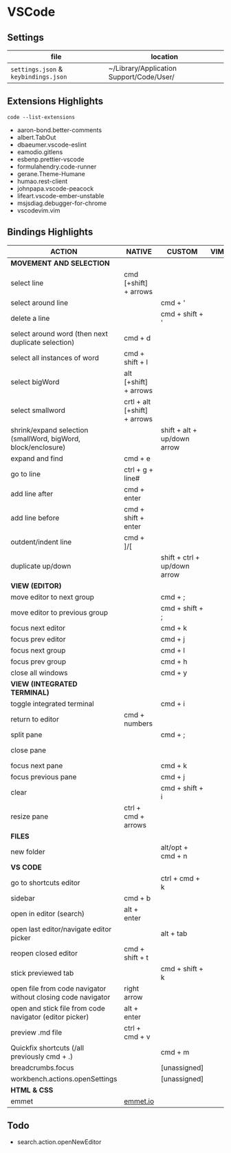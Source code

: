 # VSCode

## Settings

| file                                 | location                                 |
| ------------------------------------ | ---------------------------------------- |
| `settings.json` & `keybindings.json` | ~/Library/Application Support/Code/User/ |

## Extensions Highlights

`code --list-extensions`

- aaron-bond.better-comments
- albert.TabOut
- dbaeumer.vscode-eslint
- eamodio.gitlens
- esbenp.prettier-vscode
- formulahendry.code-runner
- gerane.Theme-Humane
- humao.rest-client
- johnpapa.vscode-peacock
- lifeart.vscode-ember-unstable
- msjsdiag.debugger-for-chrome
- vscodevim.vim

## Bindings Highlights

| ACTION | NATIVE | CUSTOM | VIM | MISC |
| ------ | ------ | ------ | ------ | ------ |
| **MOVEMENT AND SELECTION** <!---->
| select line | cmd [+shift] + arrows
| select around line | | cmd + '
| delete a line | | cmd + shift + '
| select around word (then next duplicate selection) | cmd + d
| select all instances of word| cmd + shift + l
| select bigWord | alt [+shift] + arrows
| select smallword | crtl + alt [+shift] + arrows
| shrink/expand selection (smallWord, bigWord, block/enclosure) | | shift + alt + up/down arrow
| expand and find | cmd + e
| go to line | ctrl + g + line#
| add line after | cmd + enter
| add line before | cmd + shift + enter
| outdent/indent line | cmd + ]/[
| duplicate up/down | | shift + ctrl + up/down arrow
| **VIEW (EDITOR)** <!---->
| move editor to next group | | cmd + ;
| move editor to previous group | | cmd + shift + ;
| focus next editor | | cmd + k
| focus prev editor | | cmd + j
| focus next group | | cmd + l
| focus prev group | | cmd + h
| close all windows | | cmd + y
| **VIEW (INTEGRATED TERMINAL)** <!---->
| toggle integrated terminal | | cmd + i
| return to editor | cmd + numbers |
| split pane | | cmd + ;
| close pane | | | | ctrl + d
| focus next pane | | cmd + k
| focus previous pane | | cmd + j
| clear | | cmd + shift + i
| resize pane | ctrl + cmd + arrows
| **FILES** <!----> 
| new folder | | alt/opt + cmd + n
| **VS CODE** <!---->
| go to shortcuts editor | | ctrl + cmd + k
| sidebar | cmd + b |
| open in editor (search) | alt + enter
| open last editor/navigate editor picker | | alt + tab
| reopen closed editor | cmd + shift + t
| stick previewed tab | | cmd + shift + k 
| open file from code navigator without closing code navigator | right arrow
| open and stick file from code navigator (editor picker) | alt + enter
| preview .md file | ctrl + cmd + v
| Quickfix shortcuts (/all previously cmd + .) | | cmd + m
| breadcrumbs.focus | | [unassigned]
| workbench.actions.openSettings | | [unassigned]
| **HTML & CSS** <!---->
| emmet | [emmet.io](https://emmet.io/)

## Todo
- search.action.openNewEditor